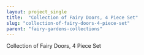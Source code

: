 ```yaml
---
layout: project_single
title:  "Collection of Fairy Doors, 4 Piece Set"
slug: "collection-of-fairy-doors-4-piece-set"
parent: "fairy-gardens-collections"
---
```

Collection of Fairy Doors, 4 Piece Set